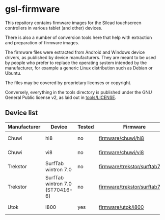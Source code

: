gsl-firmware
============

This repsitory contains firmware images for the Silead
touchscreen controllers in various tablet (and other) devices.

There is also a number of conversion tools here that help with
extraction and preparation of firmware images.

The firmware files were extracted from Android and Windows device
drivers, as published by device manufacturers. They are meant
to be used by people who prefer to replace the operating system
intended by the manufacturer, for example a generic Linux
distribution such as Debian or Ubuntu.

The files may be covered by proprietary licenses or copyright.

Conversely, everything in the tools directory is published under
the GNU General Public license v2, as laid out in
[tools/LICENSE](tools/LICENSE).


Device list
-----------

| Manufacturer  | Device                          | Tested  | Firmware                                                       | Size    | Multitouch      | Comment            |
|---------------|---------------------------------|---------|----------------------------------------------------------------|---------|-----------------|--------------------|
| Chuwi         | hi8                             |  no     | [firmware/chuwi/hi8](firmware/chuwi/hi8)                       | unknown | yes (10 points) |                    |
| Chuwi         | vi8                             |  no     | [firmware/chuwi/vi8](firmware/chuwi/vi8)                       | unknown | yes (10 points) |                    |
| Trekstor      | SurfTab wintron 7.0             |  no     | [firmware/trekstor/surftab7old](firmware/trekstor/surftab7old) | unknown | yes (10 points) | no finger tracking |
| Trekstor      | SurfTab wintron 7.0 (ST70416-6) |  no     | [firmware/trekstor/surftab7new](firmware/trekstor/surftab7new) | unknown | yes (10 points) |                    |
| Utok          | i800                            | yes     | [firmware/utok/i800](firmware/utok/i800)                       | unknown | yes ( 5 points) | some info in touch_firmware_params.txt|         
